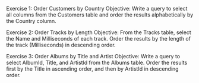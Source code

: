 Exercise 1: Order Customers by Country
Objective: Write a query to select all columns from the Customers table and order the results alphabetically by the Country column.

Exercise 2: Order Tracks by Length
Objective: From the Tracks table, select the Name and Milliseconds of each track. Order the results by the length of the track (Milliseconds) in descending order.

Exercise 3: Order Albums by Title and Artist
Objective: Write a query to select AlbumId, Title, and ArtistId from the Albums table. Order the results first by the Title in ascending order, and then by ArtistId in descending order.